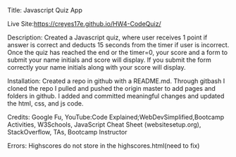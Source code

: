 Title: Javascript Quiz App

Live Site:https://creyes17e.github.io/HW4-CodeQuiz/

Description: Created a Javascript quiz, where user receives 1 point if answer is correct and deducts 15 seconds from the timer if user is incorrect. Once the quiz has reached the end or the timer=0, your score and a form to submit your name initials and score will display. If you submit the form correctly your name initials along with your score will display.

Installation: Created a repo in github with a README.md. Through gitbash I cloned the repo I pulled and pushed the origin master to add pages and folders in github. I added and committed meaningful changes and updated the html, css, and js code.

Credits: Google Fu, YouTube:Code Explained;WebDevSimplified,Bootcamp Activities, W3Schools, JavaScript Cheat Sheet (websitesetup.org), StackOverflow, TAs, Bootcamp Instructor

Errors: Highscores do not store in the highscores.html(need to fix)
